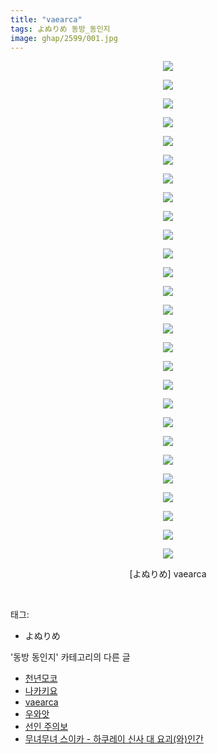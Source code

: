 ```yaml
---
title: "vaearca"
tags: よぬりめ 동방_동인지
image: ghap/2599/001.jpg
---
```

<div class="article">
<p style="text-align: center; clear: none; float: none;"><img src="{{ site.nasurl }}/ghap/2599/001.jpg"/></p>
<p style="text-align: center; clear: none; float: none;"><img src="{{ site.nasurl }}/ghap/2599/002.jpg"/></p>
<p style="text-align: center; clear: none; float: none;"><img src="{{ site.nasurl }}/ghap/2599/003.jpg"/></p>
<p style="text-align: center; clear: none; float: none;"><img src="{{ site.nasurl }}/ghap/2599/004.jpg"/></p>
<p style="text-align: center; clear: none; float: none;"><img src="{{ site.nasurl }}/ghap/2599/005.jpg"/></p>
<p style="text-align: center; clear: none; float: none;"><img src="{{ site.nasurl }}/ghap/2599/006.jpg"/></p>
<p style="text-align: center; clear: none; float: none;"><img src="{{ site.nasurl }}/ghap/2599/007.jpg"/></p>
<p style="text-align: center; clear: none; float: none;"><img src="{{ site.nasurl }}/ghap/2599/008.jpg"/></p>
<p style="text-align: center; clear: none; float: none;"><img src="{{ site.nasurl }}/ghap/2599/009.jpg"/></p>
<p style="text-align: center; clear: none; float: none;"><img src="{{ site.nasurl }}/ghap/2599/010.jpg"/></p>
<p style="text-align: center; clear: none; float: none;"><img src="{{ site.nasurl }}/ghap/2599/011.jpg"/></p>
<p style="text-align: center; clear: none; float: none;"><img src="{{ site.nasurl }}/ghap/2599/012.jpg"/></p>
<p style="text-align: center; clear: none; float: none;"><img src="{{ site.nasurl }}/ghap/2599/013.jpg"/></p>
<p style="text-align: center; clear: none; float: none;"><img src="{{ site.nasurl }}/ghap/2599/014.jpg"/></p>
<p style="text-align: center; clear: none; float: none;"><img src="{{ site.nasurl }}/ghap/2599/015.jpg"/></p>
<p style="text-align: center; clear: none; float: none;"><img src="{{ site.nasurl }}/ghap/2599/016.jpg"/></p>
<p style="text-align: center; clear: none; float: none;"><img src="{{ site.nasurl }}/ghap/2599/017.jpg"/></p>
<p style="text-align: center; clear: none; float: none;"><img src="{{ site.nasurl }}/ghap/2599/018.jpg"/></p>
<p style="text-align: center; clear: none; float: none;"><img src="{{ site.nasurl }}/ghap/2599/019.jpg"/></p>
<p style="text-align: center; clear: none; float: none;"><img src="{{ site.nasurl }}/ghap/2599/020.jpg"/></p>
<p style="text-align: center; clear: none; float: none;"><img src="{{ site.nasurl }}/ghap/2599/021.jpg"/></p>
<p style="text-align: center; clear: none; float: none;"><img src="{{ site.nasurl }}/ghap/2599/022.jpg"/></p>
<p style="text-align: center; clear: none; float: none;"><img src="{{ site.nasurl }}/ghap/2599/023.jpg"/></p>
<p style="text-align: center; clear: none; float: none;"><img src="{{ site.nasurl }}/ghap/2599/024.jpg"/></p>
<p style="text-align: center; clear: none; float: none;"><img src="{{ site.nasurl }}/ghap/2599/025.jpg"/></p>
<p style="text-align: center; clear: none; float: none;"><img src="{{ site.nasurl }}/ghap/2599/026.jpg"/></p>
<p style="text-align: center; clear: none; float: none;"><img src="{{ site.nasurl }}/ghap/2599/027.jpg"/></p>
<p style="text-align: center; clear: none; float: none;">[よぬりめ] vaearca</p>
<p><br/></p>
</div><div class="tagTrail">
<p>태그: </p>
<ul>
<li>よぬりめ</li>
</ul>
</div><div class="another">
<p>'동방 동인지' 카테고리의 다른 글</p>
<ul>
<li><a href="/2016-10-15-ghap_2606">천년모코</a></li>
<li><a href="/2016-10-15-ghap_2600">나카키요</a></li>
<li><a href="/2016-10-15-ghap_2599">vaearca</a></li>
<li><a href="/2016-10-15-ghap_2598">우와앗</a></li>
<li><a href="/2016-10-15-ghap_2597">선인 주의보</a></li>
<li><a href="/2016-10-15-ghap_2595">무녀무녀 스이카 - 하쿠레이 신사 대 요괴(와)인간</a></li>
</ul>
</div><div class="cb_module cb_fluid">
<div class="cb_wrt cb_profile">
</div><!-- commentList close -->
</div>